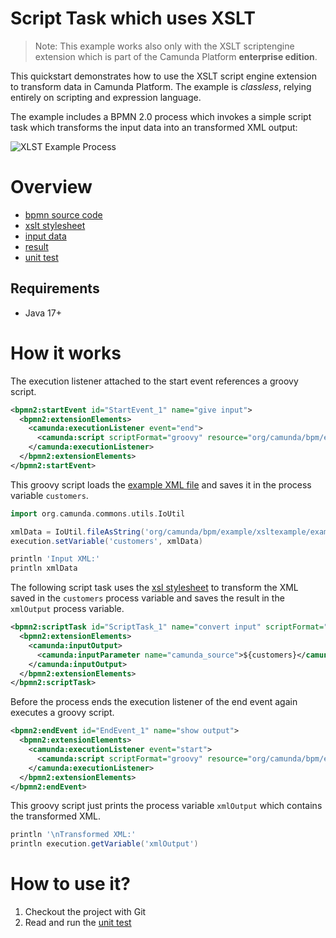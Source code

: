 # Script Task which uses XSLT

> Note: This example works also only with the XSLT scriptengine extension which is part of the
> Camunda Platform **enterprise edition**.

This quickstart demonstrates how to use the XSLT script engine extension to transform data in Camunda Platform.
The example is *classless*, relying entirely on scripting and expression language.

The example includes a BPMN 2.0 process which invokes a simple script task which transforms the input data
into an transformed XML output:

![XLST Example Process][1]

# Overview

- [bpmn source code][2]
- [xslt stylesheet][3]
- [input data][4]
- [result][5]
- [unit test][6]

## Requirements

* Java 17+

# How it works

The execution listener attached to the start event references a groovy script.

```xml
<bpmn2:startEvent id="StartEvent_1" name="give input">
  <bpmn2:extensionElements>
    <camunda:executionListener event="end">
      <camunda:script scriptFormat="groovy" resource="org/camunda/bpm/example/xsltexample/readXmlFile.groovy" />
    </camunda:executionListener>
  </bpmn2:extensionElements>
</bpmn2:startEvent>
```

This groovy script loads the [example XML file][4] and saves it in the process variable `customers`.

```groovy
import org.camunda.commons.utils.IoUtil

xmlData = IoUtil.fileAsString('org/camunda/bpm/example/xsltexample/example.xml')
execution.setVariable('customers', xmlData)

println 'Input XML:'
println xmlData
```

The following script task uses the [xsl stylesheet][3] to transform the XML saved in the `customers` process variable
and saves the result in the `xmlOutput` process variable.

```xml
<bpmn2:scriptTask id="ScriptTask_1" name="convert input" scriptFormat="xslt" camunda:resource="org/camunda/bpm/example/xsltexample/example.xsl" camunda:resultVariable="xmlOutput">
  <bpmn2:extensionElements>
    <camunda:inputOutput>
      <camunda:inputParameter name="camunda_source">${customers}</camunda:inputParameter>
    </camunda:inputOutput>
  </bpmn2:extensionElements>
</bpmn2:scriptTask>
```

Before the process ends the execution listener of the end event again executes a groovy script.

```xml
<bpmn2:endEvent id="EndEvent_1" name="show output">
  <bpmn2:extensionElements>
    <camunda:executionListener event="start">
      <camunda:script scriptFormat="groovy" resource="org/camunda/bpm/example/xsltexample/printResult.groovy" />
    </camunda:executionListener>
  </bpmn2:extensionElements>
</bpmn2:endEvent>
```

This groovy script just prints the process variable `xmlOutput` which contains the transformed XML.

```groovy
println '\nTransformed XML:'
println execution.getVariable('xmlOutput')
```

# How to use it?

1. Checkout the project with Git
2. Read and run the [unit test][6]

[1]: src/main/resources/xslt-example.png
[2]: src/main/resources/xslt-example.bpmn
[3]: src/main/resources/org/camunda/bpm/example/xsltexample/example.xsl
[4]: src/main/resources/org/camunda/bpm/example/xsltexample/example.xml
[5]: src/test/resources/expected_result.xml
[6]: src/test/java/org/camunda/bpm/example/xsltexample/XsltExampleTest.java

